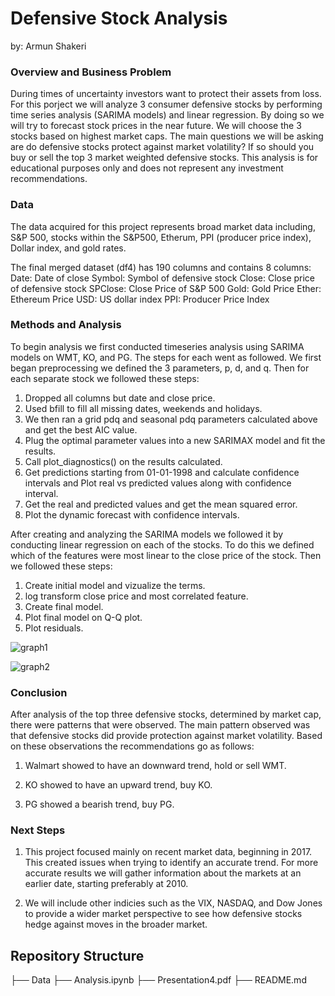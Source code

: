 # Defensive Stock Analysis
by: Armun Shakeri

### Overview and Business Problem

During times of uncertainty investors want to protect their assets from loss. For this porject we will analyze 3 consumer defensive stocks by performing time series analysis (SARIMA models) and linear regression. By doing so we will try to forecast stock prices in the near future. We will choose the 3 stocks based on highest market caps. The main questions we will be asking are do defensive stocks protect against market volatility? If so should you buy or sell the top 3 market weighted defensive stocks. This analysis is for educational purposes only and does not represent any investment recommendations.


### Data

The data acquired for this project represents broad market data including, S&P 500, stocks within the S&P500, Etherum, PPI (producer price index), Dollar index, and gold rates.

The final merged dataset (df4) has 190 columns and contains 8 columns:
Date: Date of close
Symbol: Symbol of defensive stock
Close: Close price of defensive stock
SPClose: Close Price of S&P 500
Gold: Gold Price
Ether: Ethereum Price
USD: US dollar index
PPI: Producer Price Index

### Methods and Analysis

To begin analysis we first conducted timeseries analysis using SARIMA models on WMT, KO, and PG. The steps for each went as followed. We first began preprocessing we defined the 3 parameters, p, d, and q. Then for each separate stock we followed these steps:

1) Dropped all columns but date and close price.
2) Used bfill to fill all missing dates, weekends and holidays. 
3) We then ran a grid pdq and seasonal pdq parameters calculated above and get the best AIC value.
4) Plug the optimal parameter values into a new SARIMAX model and fit the results. 
5) Call plot_diagnostics() on the results calculated.
6) Get predictions starting from 01-01-1998 and calculate confidence intervals and Plot real vs predicted values along with confidence interval.
7) Get the real and predicted values and get the mean squared error. 
8) Plot the dynamic forecast with confidence intervals.

After creating and analyzing the SARIMA models we followed it by conducting linear regression on each of the stocks. To do this we defined which of the features were most linear to the close price of the stock. Then we followed these steps:

1) Create initial model and vizualize the terms. 
2) log transform close price and most correlated feature. 
3) Create final model.
4) Plot final model on Q-Q plot. 
5) Plot residuals. 


![graph1](./Images/IMG1.png)

![graph2](./Images/IMG2.png)


### Conclusion

After analysis of the top three defensive stocks, determined by market cap, there were patterns that were observed. The main pattern observed was that defensive stocks did provide protection against market volatility. Based on these observations the recommendations go as follows:


1) Walmart showed to have an downward trend, hold or sell WMT.


2) KO showed to have an upward trend, buy KO.


3) PG showed a bearish trend, buy PG.


### Next Steps

1) This project focused mainly on recent market data, beginning in 2017. This created issues when trying to identify an accurate trend. For more accurate results we will gather information about the markets at an earlier date, starting preferably at 2010.

2) We will include other indicies such as the VIX, NASDAQ, and Dow Jones to provide a wider market perspective to see how defensive stocks hedge against moves in the broader market.


## Repository Structure

├── Data
├── Analysis.ipynb
├── Presentation4.pdf 
├── README.md 